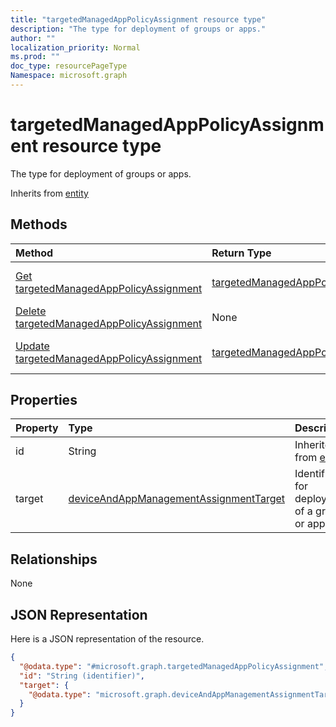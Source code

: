 ```yaml
---
title: "targetedManagedAppPolicyAssignment resource type"
description: "The type for deployment of groups or apps."
author: ""
localization_priority: Normal
ms.prod: ""
doc_type: resourcePageType
Namespace: microsoft.graph
---
```



# targetedManagedAppPolicyAssignment resource type

The type for deployment of groups or apps.


Inherits from [entity](../resources/entity.md)

## Methods
|Method|Return Type|Description|
|:---|:---|:---|
|[Get targetedManagedAppPolicyAssignment](../api/targetedmanagedapppolicyassignment-get.md)|[targetedManagedAppPolicyAssignment](../resources/targetedManagedAppPolicyAssignment.md)|Read properties and relationships of the [targetedManagedAppPolicyAssignment](../resources/targetedmanagedapppolicyassignment.md) object.|
|[Delete targetedManagedAppPolicyAssignment](../api/targetedmanagedapppolicyassignment-delete.md)|None|Deletes a [targetedManagedAppPolicyAssignment](../resources/targetedmanagedapppolicyassignment.md).|
|[Update targetedManagedAppPolicyAssignment](../api/targetedmanagedapppolicyassignment-update.md)|[targetedManagedAppPolicyAssignment](../resources/targetedManagedAppPolicyAssignment.md)|Update the properties of a [targetedManagedAppPolicyAssignment](../resources/targetedmanagedapppolicyassignment.md) object.|

## Properties
|Property|Type|Description|
|:---|:---|:---|
|id|String| Inherited from [entity](../resources/entity.md)|
|target|[deviceAndAppManagementAssignmentTarget](../resources/deviceAndAppManagementAssignmentTarget.md)|Identifier for deployment of a group or app|

## Relationships
None

## JSON Representation
Here is a JSON representation of the resource.
<!-- {
  "blockType": "resource",
  "keyProperty": "id",
  "@odata.type": "microsoft.graph.targetedManagedAppPolicyAssignment",
  "baseType": "microsoft.graph.entity",
  "openType": false
}
-->
``` json
{
  "@odata.type": "#microsoft.graph.targetedManagedAppPolicyAssignment",
  "id": "String (identifier)",
  "target": {
    "@odata.type": "microsoft.graph.deviceAndAppManagementAssignmentTarget"
  }
}
```

